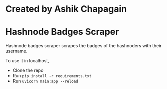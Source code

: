 # Created by Ashik Chapagain

# Hashnode Badges Scraper

Hashnode badges scraper scrapes the badges of the hashnoders with their username.

To use it in localhost,

- Clone the repo
- Run `pip install -r requirements.txt`
- Run `uvicorn main:app --reload`
